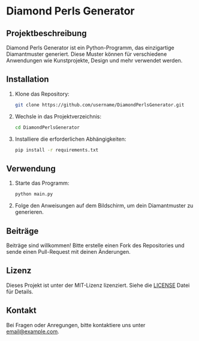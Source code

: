 # Diamond Perls Generator

## Projektbeschreibung

Diamond Perls Generator ist ein Python-Programm, das einzigartige Diamantmuster generiert. Diese Muster können für verschiedene Anwendungen wie Kunstprojekte, Design und mehr verwendet werden.

## Installation

1. Klone das Repository:

    ```bash
    git clone https://github.com/username/DiamondPerlsGenerator.git
    ```

2. Wechsle in das Projektverzeichnis:

    ```bash
    cd DiamondPerlsGenerator
    ```

3. Installiere die erforderlichen Abhängigkeiten:

    ```bash
    pip install -r requirements.txt
    ```

## Verwendung

1. Starte das Programm:

    ```bash
    python main.py
    ```

2. Folge den Anweisungen auf dem Bildschirm, um dein Diamantmuster zu generieren.

## Beiträge

Beiträge sind willkommen! Bitte erstelle einen Fork des Repositories und sende einen Pull-Request mit deinen Änderungen.

## Lizenz

Dieses Projekt ist unter der MIT-Lizenz lizenziert. Siehe die [LICENSE](LICENSE) Datei für Details.

## Kontakt

Bei Fragen oder Anregungen, bitte kontaktiere uns unter [email@example.com](mailto:email@example.com).
